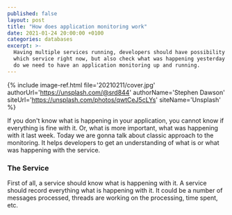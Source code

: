 ```yaml
---
published: false
layout: post
title: "How does application monitoring work"
date: 2021-01-24 20:00:00 +0100
categories: databases
excerpt: >-
  Having multiple services running, developers should have possibility to not only to see what is happening in
  which service right now, but also check what was happening yesterday or even last week. Lets check what
  do we need to have an application monitoring up and running.
---
```


{%
    include image-ref.html
    file='20210211/cover.jpg'
    authorUrl='https://unsplash.com/@srd844'
    authorName='Stephen Dawson'
    siteUrl='https://unsplash.com/photos/qwtCeJ5cLYs'
    siteName='Unsplash'
%}

If you don't know what is happening in your application, you cannot know if everything is fine with it. Or, what is more important, what was happening with it last week. Today we are gonna talk about classic approach to the monitoring. It helps developers to get an understanding of what is or what was happening with the service.

### The Service

First of all, a service should know what is happening with it. A service should record everything what is happening with it. It could be a number of messages processed, threads are working on the processing, time spent, etc.
